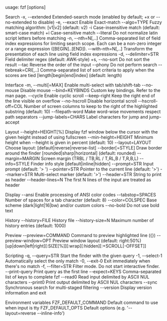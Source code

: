 usage: fzf [options]

  Search
    -x, --extended        Extended-search mode
                          (enabled by default; +x or --no-extended to disable)
    -e, --exact           Enable Exact-match
    --algo=TYPE           Fuzzy matching algorithm: [v1|v2] (default: v2)
    -i                    Case-insensitive match (default: smart-case match)
    +i                    Case-sensitive match
    --literal             Do not normalize latin script letters before matching
    -n, --nth=N[,..]      Comma-separated list of field index expressions
                          for limiting search scope. Each can be a non-zero
                          integer or a range expression ([BEGIN]..[END]).
    --with-nth=N[,..]     Transform the presentation of each line using
                          field index expressions
    -d, --delimiter=STR   Field delimiter regex (default: AWK-style)
    +s, --no-sort         Do not sort the result
    --tac                 Reverse the order of the input
    --phony               Do not perform search
    --tiebreak=CRI[,..]   Comma-separated list of sort criteria to apply
                          when the scores are tied [length|begin|end|index]
                          (default: length)

  Interface
    -m, --multi[=MAX]     Enable multi-select with tab/shift-tab
    --no-mouse            Disable mouse
    --bind=KEYBINDS       Custom key bindings. Refer to the man page.
    --cycle               Enable cyclic scroll
    --keep-right          Keep the right end of the line visible on overflow
    --no-hscroll          Disable horizontal scroll
    --hscroll-off=COL     Number of screen columns to keep to the right of the
                          highlighted substring (default: 10)
    --filepath-word       Make word-wise movements respect path separators
    --jump-labels=CHARS   Label characters for jump and jump-accept

  Layout
    --height=HEIGHT[%]    Display fzf window below the cursor with the given
                          height instead of using fullscreen
    --min-height=HEIGHT   Minimum height when --height is given in percent
                          (default: 10)
    --layout=LAYOUT       Choose layout: [default|reverse|reverse-list]
    --border[=STYLE]      Draw border around the finder
                          [rounded|sharp|horizontal] (default: rounded)
    --margin=MARGIN       Screen margin (TRBL / TB,RL / T,RL,B / T,R,B,L)
    --info=STYLE          Finder info style [default|inline|hidden]
    --prompt=STR          Input prompt (default: '> ')
    --pointer=STR         Pointer to the current line (default: '>')
    --marker=STR          Multi-select marker (default: '>')
    --header=STR          String to print as header
    --header-lines=N      The first N lines of the input are treated as header

  Display
    --ansi                Enable processing of ANSI color codes
    --tabstop=SPACES      Number of spaces for a tab character (default: 8)
    --color=COLSPEC       Base scheme (dark|light|16|bw) and/or custom colors
    --no-bold             Do not use bold text

  History
    --history=FILE        History file
    --history-size=N      Maximum number of history entries (default: 1000)

  Preview
    --preview=COMMAND     Command to preview highlighted line ({})
    --preview-window=OPT  Preview window layout (default: right:50%)
                          [up|down|left|right][:SIZE[%]][:wrap][:hidden][:+SCROLL[-OFFSET]]

  Scripting
    -q, --query=STR       Start the finder with the given query
    -1, --select-1        Automatically select the only match
    -0, --exit-0          Exit immediately when there's no match
    -f, --filter=STR      Filter mode. Do not start interactive finder.
    --print-query         Print query as the first line
    --expect=KEYS         Comma-separated list of keys to complete fzf
    --read0               Read input delimited by ASCII NUL characters
    --print0              Print output delimited by ASCII NUL characters
    --sync                Synchronous search for multi-staged filtering
    --version             Display version information and exit

  Environment variables
    FZF_DEFAULT_COMMAND   Default command to use when input is tty
    FZF_DEFAULT_OPTS      Default options
                          (e.g. '--layout=reverse --inline-info')
